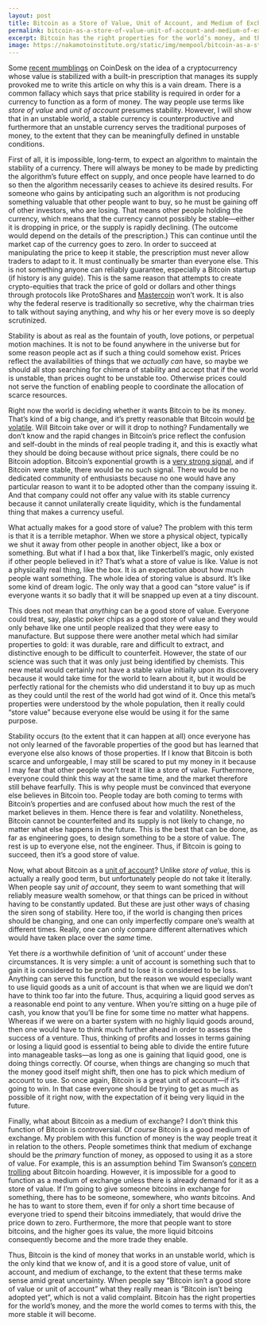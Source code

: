 ```yaml
---
layout: post
title: Bitcoin as a Store of Value, Unit of Account, and Medium of Exchange
permalink: bitcoin-as-a-store-of-value-unit-of-account-and-medium-of-exchange
excerpt: Bitcoin has the right properties for the world’s money, and the more the world comes to terms with this, the more stable it will become.
image: https://nakamotoinstitute.org/static/img/mempool/bitcoin-as-a-store-of-value-unit-of-account-and-medium-of-exchange/king-kong.jpg
---
```


Some [recent mumblings](http://www.coindesk.com/can-bitcoins-price-ever-stable/) on CoinDesk on the idea of a cryptocurrency whose value is stabilized with a built-in prescription that manages its supply provoked me to write this article on why this is a vain dream. There is a common fallacy which says that price stability is required in order for a currency to function as a form of money. The way people use terms like _store of value_ and _unit of account_ presumes stability. However, I will show that in an unstable world, a stable currency is counterproductive and furthermore that an unstable currency serves the traditional purposes of money, to the extent that they can be meaningfully defined in unstable conditions.

First of all, it is impossible, long-term, to expect an algorithm to maintain the stability of a currency. There will always be money to be made by predicting the algorithm’s future effect on supply, and once people have learned to do so then the algorithm necessarily ceases to achieve its desired results. For someone who gains by anticipating such an algorithm is not producing something valuable that other people want to buy, so he must be gaining off of other investors, who are losing. That means other people holding the currency, which means that the currency cannot possibly be stable—either it is dropping in price, or the supply is rapidly declining. (The outcome would depend on the details of the prescription.) This can continue until the market cap of the currency goes to zero. In order to succeed at manipulating the price to keep it stable, the prescription must never allow traders to adapt to it. It must continually be smarter than everyone else. This is not something anyone can reliably guarantee, especially a Bitcoin startup (if history is any guide). This is the same reason that attempts to create crypto-equities that track the price of gold or dollars and other things through protocols like ProtoShares and [Mastercoin](/mempool/mastercoin-is-a-nightmare-of-insanity/) won’t work. It is also why the federal reserve is traditionally so secretive, why the chairman tries to talk without saying anything, and why his or her every move is so deeply scrutinized.

Stability is about as real as the fountain of youth, love potions, or perpetual motion machines. It is not to be found anywhere in the universe but for some reason people act as if such a thing could somehow exist. Prices reflect the availabilities of things that we _actually can_ have, so maybe we should all stop searching for chimera of stability and accept that if the world is unstable, than prices ought to be unstable too. Otherwise prices could not serve the function of enabling people to coordinate the allocation of scarce resources.

Right now the world is deciding whether it wants Bitcoin to be its money. That’s kind of a big change, and it’s pretty reasonable that Bitcoin would [be volatile](/mempool/i-love-bitcoins-volatility/). Will Bitcoin take over or will it drop to nothing? Fundamentally we don’t know and the rapid changes in Bitcoin’s price reflect the confusion and self-doubt in the minds of real people trading it, and this is exactly what they should be doing because without price signals, there could be no Bitcoin adoption. Bitcoin’s exponential growth is a [very strong signal](/mempool/bitcoins-compound-rewards/), and if Bitcoin were stable, there would be no such signal. There would be no dedicated community of enthusiasts because no one would have any particular reason to want it to be adopted other than the company issuing it. And that company could not offer any value with its stable currency because it cannot unilaterally create liquidity, which is the fundamental thing that makes a currency useful.

What actually makes for a good store of value? The problem with this term is that it is a terrible metaphor. When we store a physical object, typically we shut it away from other people in another object, like a box or something. But what if I had a box that, like Tinkerbell’s magic, only existed if other people believed in it? That’s what a store of value is like. Value is not a physically real thing, like the box. It is an expectation about how much people want something. The whole idea of storing value is absurd. It’s like some kind of dream logic. The only way that a good can “store value” is if everyone wants it so badly that it will be snapped up even at a tiny discount.

This does not mean that _anything_ can be a good store of value. Everyone could treat, say, plastic poker chips as a good store of value and they would only behave like one until people realized that they were easy to manufacture. But suppose there were another metal which had similar properties to gold: it was durable, rare and difficult to extract, and distinctive enough to be difficult to counterfeit. However, the state of our science was such that it was only just being identified by chemists. This new metal would certainly not have a stable value initially upon its discovery because it would take time for the world to learn about it, but it would be perfectly rational for the chemists who did understand it to buy up as much as they could until the rest of the world had got wind of it. Once this metal’s properties were understood by the whole population, then it really could “store value” because everyone else would be using it for the same purpose.

Stability occurs (to the extent that it can happen at all) once everyone has not only learned of the favorable properties of the good but has learned that everyone else also knows of those properties. If I know that Bitcoin is both scarce and unforgeable, I may still be scared to put my money in it because I may fear that other people won’t treat it like a store of value. Furthermore, everyone could think this way at the same time, and the market therefore still behave fearfully. This is why people must be convinced that everyone else believes in Bitcoin too. People today are both coming to terms with Bitcoin’s properties and are confused about how much the rest of the market believes in them. Hence there is fear and volatility. Nonetheless, Bitcoin cannot be counterfeited and its supply is not likely to change, no matter what else happens in the future. This is the best that can be done, as far as engineering goes, to design something to be a store of value. The rest is up to everyone else, not the engineer. Thus, if Bitcoin is going to succeed, then it’s a good store of value.

Now, what about Bitcoin as a [unit of account](/mempool/bitcoin-is-the-best-unit-of-account/)? Unlike _store of value_, this is actually a really good term, but unfortunately people do not take it literally. When people say _unit of account_, they seem to want something that will reliably measure wealth somehow, or that things can be priced in without having to be constantly updated. But these are just other ways of chasing the siren song of stability. Here too, if the world is changing then prices should be changing, and one can only imperfectly compare one’s wealth at different times. Really, one can only compare different alternatives which would have taken place over the _same_ time.

Yet there _is_ a worthwhile definition of ‘unit of account’ under these circumstances. It is very simple: a unit of account is something such that to gain it is considered to be profit and to lose it is considered to be loss. Anything can serve this function, but the reason we would especially want to use liquid goods as a unit of account is that when we are liquid we don’t have to think too far into the future. Thus, acquiring a liquid good serves as a reasonable end point to any venture. When you’re sitting on a huge pile of cash, you know that you’ll be fine for some time no matter what happens. Whereas if we were on a barter system with no highly liquid goods around, then one would have to think much further ahead in order to assess the success of a venture. Thus, thinking of profits and losses in terms gaining or losing a liquid good is essential to being able to divide the entire future into manageable tasks—as long as one is gaining that liquid good, one is doing things correctly. Of course, when things are changing so much that the money good itself might shift, then one has to pick which medium of account to use. So once again, Bitcoin is a great unit of account—if it’s going to win. In that case everyone should be trying to get as much as possible of it right now, with the expectation of it being very liquid in the future.

Finally, what about Bitcoin as a medium of exchange? I don’t think this function of Bitcoin is controversial. Of _course_ Bitcoin is a good medium of exchange. My problem with this function of money is the way people treat it in relation to the others. People sometimes think that medium of exchange should be the _primary_ function of money, as opposed to using it as a store of value. For example, this is an assumption behind Tim Swanson’s [concern trolling](http://www.ofnumbers.com/2014/11/22/approximately-70-of-all-bitcoins-have-not-moved-in-6-or-more-months/) about Bitcoin hoarding. However, it is impossible for a good to function as a medium of exchange unless there is already demand for it as a store of value. If I’m going to give someone bitcoins in exchange for something, there has to be someone, somewhere, who _wants_ bitcoins. And he has to want to store them, even if for only a short time because of everyone tried to spend their bitcoins immediately, that would drive the price down to zero. Furthermore, the more that people want to store bitcoins, and the higher goes its value, the more liquid bitcoins consequently become and the more trade they enable.

Thus, Bitcoin is the kind of money that works in an unstable world, which is the only kind that we know of, and it is a good store of value, unit of account, and medium of exchange, to the extent that these terms make sense amid great uncertainty. When people say “Bitcoin isn’t a good store of value or unit of account” what they really mean is “Bitcoin isn’t being adopted yet”, which is not a valid complaint. Bitcoin has the right properties for the world’s money, and the more the world comes to terms with this, the more stable it will become.

